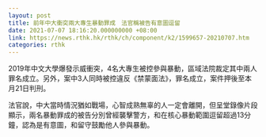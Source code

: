 ```yaml
---
layout: post
title: 前年中大衝突兩大專生暴動罪成　法官稱被告有意圖逗留
date: 2021-07-07 18:16:20.000000000 +08:00
link: https://news.rthk.hk/rthk/ch/component/k2/1599657-20210707.htm
categories: rthk
---
```


2019年中文大學爆發示威衝突，4名大專生被控參與暴動，區域法院裁定其中兩人罪名成立。另外，案中3人同時被控違反《禁蒙面法》，罪名成立，案件押後至本月21日判刑。

法官說，中大當時情況猶如戰場，心智成熟無辜的人一定會離開，但呈堂錄像片段顯示，兩名暴動罪成的被告分別曾經襲擊警方，和在核心暴動範圍逗留超過13分鐘，認為是有意圖，和留守鼓勵他人參與暴動。
